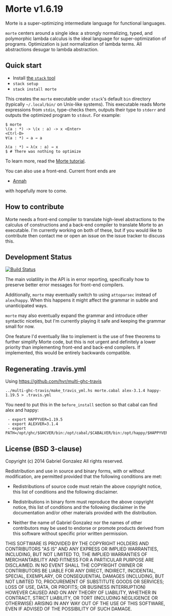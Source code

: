 # Morte v1.6.19

Morte is a super-optimizing intermediate language for functional languages.

`morte` centers around a single idea: a strongly normalizing, typed, and
polymorphic lambda calculus is the ideal language for super-optimization of
programs.  Optimization is just normalization of lambda terms.  All abstractions
desugar to lambda abstraction.

## Quick start

* Install [the `stack` tool](http://haskellstack.org/)
* `stack setup`
* `stack install morte`

This creates the `morte` executable under `stack`'s default `bin` directory
(typically `~/.local/bin/` on Unix-like systems).  This executable reads Morte
expressions from `stdin`, type-checks them, outputs their type to `stderr` and
outputs the optimized program to `stdout`.  For example:

    $ morte
    \(a : *) -> \(x : a) -> x <Enter>
    <Ctrl-D>
    ∀(a : *) → a → a
    
    λ(a : *) → λ(x : a) → x
    $ # There was nothing to optimize

To learn more, read the
[Morte tutorial](http://hackage.haskell.org/package/morte/docs/Morte-Tutorial.html).

You can also use a front-end. Current front ends are

- [Annah](https://github.com/Gabriel439/Haskell-Annah-Library)

with hopefully more to come.

## How to contribute

Morte needs a front-end compiler to translate high-level abstractions to the
calculus of constructions and a back-end compiler to translate Morte to an
executable.  I'm currently working on both of these, but if you would like to
contribute then contact me or open an issue on the issue tracker to discuss
this.

## Development Status

[![Build Status](https://travis-ci.org/Gabriel439/Haskell-Morte-Library.png)](https://travis-ci.org/Gabriel439/Haskell-Morte-Library)

The main volatility in the API is in error reporting, specifically how to
preserve better error messages for front-end compilers.

Additionally, `morte` may eventually switch to using `attoparsec` instead of
`alex`/`happy`.  When this happens it might affect the grammar in subtle and
unanticipated ways.

`morte` may also eventually expand the grammar and introduce other syntactic
niceties, but I'm currently playing it safe and keeping the grammar small for
now.

One feature I'd eventually like to implement is the use of free theorems to
further simplify Morte code, but this is not urgent and definitely a lower
priority than implementing front-end and back-end compilers.  If implemented,
this would be entirely backwards compatible.

## Regenerating .travis.yml

Using https://github.com/hvr/multi-ghc-travis

```
../multi-ghc-travis/make_travis_yml.hs morte.cabal alex-3.1.4 happy-1.19.5 > .travis.yml
```

You need to put this in the ```before_install``` section so that cabal can find alex and happy:

```
 - export HAPPYVER=1.19.5
 - export ALEXVER=3.1.4
 - export PATH=/opt/ghc/$GHCVER/bin:/opt/cabal/$CABALVER/bin:/opt/happy/$HAPPYVER/bin:/opt/alex/$ALEXVER/bin:$PATH
```

## License (BSD 3-clause)

Copyright (c) 2014 Gabriel Gonzalez
All rights reserved.

Redistribution and use in source and binary forms, with or without modification,
are permitted provided that the following conditions are met:

* Redistributions of source code must retain the above copyright notice, this
  list of conditions and the following disclaimer.

* Redistributions in binary form must reproduce the above copyright notice, this
  list of conditions and the following disclaimer in the documentation and/or
  other materials provided with the distribution.

* Neither the name of Gabriel Gonzalez nor the names of other contributors may
  be used to endorse or promote products derived from this software without
  specific prior written permission.

THIS SOFTWARE IS PROVIDED BY THE COPYRIGHT HOLDERS AND CONTRIBUTORS "AS IS" AND
ANY EXPRESS OR IMPLIED WARRANTIES, INCLUDING, BUT NOT LIMITED TO, THE IMPLIED
WARRANTIES OF MERCHANTABILITY AND FITNESS FOR A PARTICULAR PURPOSE ARE
DISCLAIMED. IN NO EVENT SHALL THE COPYRIGHT OWNER OR CONTRIBUTORS BE LIABLE FOR
ANY DIRECT, INDIRECT, INCIDENTAL, SPECIAL, EXEMPLARY, OR CONSEQUENTIAL DAMAGES
(INCLUDING, BUT NOT LIMITED TO, PROCUREMENT OF SUBSTITUTE GOODS OR SERVICES;
LOSS OF USE, DATA, OR PROFITS; OR BUSINESS INTERRUPTION) HOWEVER CAUSED AND ON
ANY THEORY OF LIABILITY, WHETHER IN CONTRACT, STRICT LIABILITY, OR TORT
(INCLUDING NEGLIGENCE OR OTHERWISE) ARISING IN ANY WAY OUT OF THE USE OF THIS
SOFTWARE, EVEN IF ADVISED OF THE POSSIBILITY OF SUCH DAMAGE.
